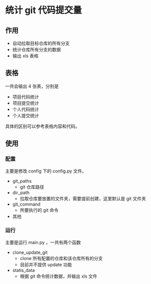 # 统计 git 代码提交量

## 作用

- 自动拉取目标仓库的所有分支
- 统计仓库所有分支的数据
- 输出 xls 表格

## 表格

一共会输出 4 张表，分别是

- 项目代码统计
- 项目提交统计
- 个人代码统计
- 个人提交统计

具体的区别可以参考表格内容和代码。

## 使用

### 配置

主要是修改 config 下的 config.py 文件。

- git_paths
    - git 仓库路径
- dir_path
    - 拉取仓库要放置的文件夹，需要提前创建，这里默认是 git 文件夹
- git_command
    - 所要执行的 git 命令
- 其他

### 运行

主要是运行 main.py ，一共有两个函数

- clone_update_git
    - clone 所有配置的仓库和该仓库所有的分支
    - 目前并不提供 update 功能
- statis_data
    - 根据 git 命令统计数据，并输出 xls 文件

